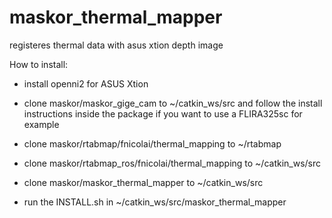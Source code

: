 # maskor_thermal_mapper
registeres thermal data with asus xtion depth image

How to install:

- install openni2 for ASUS Xtion

- clone  maskor/maskor_gige_cam to ~/catkin_ws/src and follow the install instructions inside the package
if you want to use a FLIRA325sc for example

- clone  maskor/rtabmap/fnicolai/thermal_mapping to ~/rtabmap

- clone  maskor/rtabmap_ros/fnicolai/thermal_mapping to ~/catkin_ws/src

- clone  maskor/maskor_thermal_mapper to ~/catkin_ws/src 

- run the INSTALL.sh in ~/catkin_ws/src/maskor_thermal_mapper

